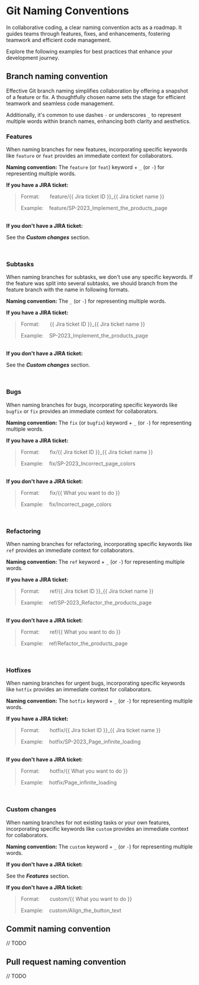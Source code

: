 # Git Naming Conventions

In collaborative coding, a clear naming convention acts as a roadmap. It guides teams through features,
fixes, and enhancements, fostering teamwork and efficient code management.

Explore the following examples for best
practices that enhance your development journey.

## Branch naming convention

Effective Git branch naming simplifies collaboration by offering a snapshot of a feature or fix. A thoughtfully chosen
name sets the stage for efficient teamwork and seamless code management.

Additionally, it's common to use dashes `-` or underscores `_` to represent multiple words within branch names,
enhancing both clarity and aesthetics.


### Features

When naming branches for new features, incorporating specific keywords like `feature` or `feat` provides an immediate
context for collaborators.

**Naming convention:** The `feature` (or `feat`) keyword + `_` (or `-`) for representing multiple words.

**If you have a JIRA ticket:**

> Format:&nbsp;&nbsp;&nbsp;&nbsp;&nbsp;&nbsp; feature/{{ Jira ticket ID }}_{{ Jira ticket name }}
>
> Example:&nbsp;&nbsp;&nbsp; feature/SP-2023_Implement_the_products_page

\
**If you don't have a JIRA ticket:**

See the _**Custom changes**_ section.


&nbsp;
### Subtasks

When naming branches for subtasks, we don't use any specific keywords.
If the feature was split into several subtasks, we should branch from the feature branch with the name in following formats.

**Naming convention:** The `_` (or `-`) for representing multiple words.

**If you have a JIRA ticket:**

> Format:&nbsp;&nbsp;&nbsp;&nbsp;&nbsp;&nbsp; {{ Jira ticket ID }}_{{ Jira ticket name }}
>
> Example:&nbsp;&nbsp;&nbsp; SP-2023_Implement_the_products_page

\
**If you don't have a JIRA ticket:**

See the _**Custom changes**_ section.


&nbsp;
### Bugs

When naming branches for bugs, incorporating specific keywords like `bugfix` or `fix` provides an immediate
context for collaborators.

**Naming convention:** The `fix` (or `bugfix`) keyword + `_` (or `-`) for representing multiple words.

**If you have a JIRA ticket:**

> Format:&nbsp;&nbsp;&nbsp;&nbsp;&nbsp;&nbsp; fix/{{ Jira ticket ID }}_{{ Jira ticket name }}
>
> Example:&nbsp;&nbsp;&nbsp; fix/SP-2023_Incorrect_page_colors

\
**If you don't have a JIRA ticket:**

> Format:&nbsp;&nbsp;&nbsp;&nbsp;&nbsp;&nbsp; fix/{{ What you want to do }}
>
> Example:&nbsp;&nbsp;&nbsp; fix/Incorrect_page_colors


&nbsp;
### Refactoring

When naming branches for refactoring, incorporating specific keywords like `ref` provides an immediate
context for collaborators.

**Naming convention:** The `ref` keyword + `_` (or `-`) for representing multiple words.

**If you have a JIRA ticket:**

> Format:&nbsp;&nbsp;&nbsp;&nbsp;&nbsp;&nbsp; ref/{{ Jira ticket ID }}_{{ Jira ticket name }}
>
> Example:&nbsp;&nbsp;&nbsp; ref/SP-2023_Refactor_the_products_page

\
**If you don't have a JIRA ticket:**

> Format:&nbsp;&nbsp;&nbsp;&nbsp;&nbsp;&nbsp; ref/{{ What you want to do }}
>
> Example:&nbsp;&nbsp;&nbsp; ref/Refactor_the_products_page


&nbsp;
### Hotfixes

When naming branches for urgent bugs, incorporating specific keywords like `hotfix` provides an immediate
context for collaborators.

**Naming convention:** The `hotfix` keyword + `_` (or `-`) for representing multiple words.

**If you have a JIRA ticket:**

> Format:&nbsp;&nbsp;&nbsp;&nbsp;&nbsp;&nbsp; hotfix/{{ Jira ticket ID }}_{{ Jira ticket name }}
>
> Example:&nbsp;&nbsp;&nbsp; hotfix/SP-2023_Page_infinite_loading

\
**If you don't have a JIRA ticket:**

> Format:&nbsp;&nbsp;&nbsp;&nbsp;&nbsp;&nbsp; hotfix/{{ What you want to do }}
>
> Example:&nbsp;&nbsp;&nbsp; hotfix/Page_infinite_loading


&nbsp;
### Custom changes

When naming branches for not existing tasks or your own features, incorporating specific keywords like `custom` provides an immediate
context for collaborators.

**Naming convention:** The `custom` keyword + `_` (or `-`) for representing multiple words.

**If you don't have a JIRA ticket:**

See the _**Features**_ section.

**If you don't have a JIRA ticket:**

> Format:&nbsp;&nbsp;&nbsp;&nbsp;&nbsp;&nbsp; custom/{{ What you want to do }}
>
> Example:&nbsp;&nbsp;&nbsp; custom/Align_the_button_text



## Commit naming convention

// TODO

## Pull request naming convention

// TODO
